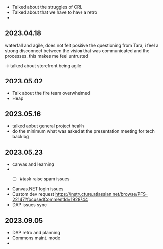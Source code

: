 * Talked about the struggles of CRL
* Talked about that we have to have a retro
* 

## 2023.04.18

waterfall and agile, does not felt positive the questioning from Tara, i feel a strong disconnect between the vision that was communicated and the processes. this makes me feel untrusted

-> talked about storefront being agile


## 2023.05.02

- Talk about the fire team overwhelmed
- Heap

## 2023.05.16

- talked aobut general project health
- do the minimum what was asked at the presentation meeting for tech backlog

## 2023.05.23
- canvas and learning 
- - [ ] #task raise spam issues



 * Canvas.NET login issues
 * Custom dev request https://instructure.atlassian.net/browse/PFS-22147?focusedCommentId=1928744
 * DAP issues sync


## 2023.09.05

* DAP retro and planning
* Commons maint. mode
* 
